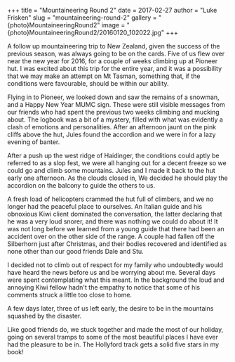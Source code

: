 +++
title = "Mountaineering Round 2"
date = 2017-02-27
author = "Luke Frisken"
slug = "mountaineering-round-2"
gallery = "{photo}MountaineeringRound2"
image = "{photo}MountaineeringRound2/20160120_102022.jpg"
+++

A follow up mountaineering trip to New Zealand, given the success of the
previous season, was always going to be on the cards. Five of us flew
over near the new year for 2016, for a couple of weeks climbing up at
Pioneer hut. I was excited about this trip for the entire year, and it
was a possibility that we may make an attempt on Mt Tasman, something
that, if the conditions were favourable, should be within our ability.

Flying in to Pioneer, we looked down and saw the remains of a snowman,
and a Happy New Year MUMC sign. These were still visible messages from
our friends who had spent the previous two weeks climbing and mucking
about. The logbook was a bit of a mystery, filled with what was
evidently a clash of emotions and personalities. After an afternoon
jaunt on the pink cliffs above the hut, Jules found the accordion and we
were in for a lazy evening of banter.

After a push up the west ridge of Haidinger, the conditions could aptly
be referred to as a slop fest, we were all hanging out for a decent
freeze so we could go and climb some mountains. Jules and I made it back
to the hut early one afternoon. As the clouds closed in, We decided he
should play the accordion on the balcony to guide the others to us.

A fresh load of helicopters crammed the hut full of climbers, and we no
longer had the peaceful place to ourselves. An Italian guide and his
obnoxious Kiwi client dominated the conversation, the latter declaring
that he was a very loud snorer, and there was nothing we could do about
it\! It was not long before we learned from a young guide that there had
been an accident over on the other side of the range. A couple had
fallen off the Silberhorn just after Christmas, and their bodies
recovered and identified as none other than our good friends Dale and
Stu.

I decided not to climb out of respect for my family who undoubtedly
would have heard the news before us and be worrying about me. Several
days were spent contemplating what this meant. In the background the
loud and annoying Kiwi fellow hadn't the empathy to notice that some of
his comments struck a little too close to home.

A few days later, three of us left early, the desire to be in the
mountains squashed by the disaster.

Like good friends do, we stuck together and made the most of our
holiday, going on several tramps to some of the most beautiful places I
have ever had the pleasure to be in. The Hollyford track gets a solid
five stars in my book\!
